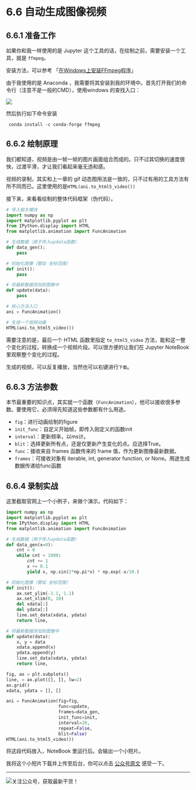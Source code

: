# 6.6 自动生成图像视频

##  6.6.1 准备工作

如果你和我一样使用的是 Jupyter 这个工具的话，在绘制之前，需要安装一个工具，就是 `ffmpeg`。

安装方法，可以参考 「[在Windows上安装FFmpeg程序](https://zh.wikihow.com/%E5%9C%A8Windows%E4%B8%8A%E5%AE%89%E8%A3%85FFmpeg%E7%A8%8B%E5%BA%8F)」

由于我使用的是 Anaconda ，我需要将其安装到我的环境中。首先打开我们的命令行（注意不是一般的CMD），使用windows 的查找入口：

![](http://image.python-online.cn/20190511165315.png)

然后执行如下命令安装
```
 conda install -c conda-forge ffmpeg
```


## 6.6.2 绘制原理

我们都知道，视频是由一帧一帧的图片画面组合而成的。只不过其切换的速度很快，过渡平滑，才让我们看起来毫无违和感。

视频的录制，其实和上一章的 gif 动态图用法是一致的，只不过有用的工具方法有所不同而已。这里使用的是`HTML(ani.to_html5_video())`

接下来，来看看绘制的整体代码框架（伪代码）。

```python
# 导入相关模块
import numpy as np
import matplotlib.pyplot as plt
from IPython.display import HTML
from matplotlib.animation import FuncAnimation

# 生成数据（用于传入updata函数）
def data_gen():
	pass

# 初始化图像（譬如 坐标范围）
def init():
	pass

# 将最新数据添加到图像中
def update(data):
	pass

# 核心方法入口
ani = FuncAnimation()

# 生成一个视频动画
HTML(ani.to_html5_video())
```

需要注意的是，最后一个 HTML 函数里指定 `to_html5_video` 方法，能和这一整个变化的过程，转换成一个视频片段。可以很方便的让我们在 Jupyter NoteBook 里观察整个变化的过程。

生成的视频，可以反复播放，当然也可以右键进行`下载`。

## 6.6.3 方法参数

本节最重要的知识点，其实就一个函数（`FuncAnimation`），他可以接收很多参数。要使用它，必须得先知道这些参数都有什么用途。

- `fig`：进行动画绘制的figure
- `init_func`：自定义开始帧，即传入刚定义的函数init
- `interval`：更新频率，以ms计。
- `blit`：选择更新所有点，还是仅更新产生变化的点。应选择True。
-  `func`：接收来自 frames 函数传来的 frame 值，作为更新图像最新数据。
-  `frames`：可接收对象有 iterable, int, generator function, or None。用途生成数据传递给func函数

## 6.6.4 录制实战

这里截取官网上一个小例子，来做个演示。代码如下：

```python
import numpy as np
import matplotlib.pyplot as plt
from IPython.display import HTML
from matplotlib.animation import FuncAnimation

# 生成数据（用于传入updata函数）
def data_gen(x=0):
    cnt = 0
    while cnt < 1000:
        cnt += 1
        x += 0.1
        yield x, np.sin(2*np.pi*x) * np.exp(-x/10.)

# 初始化图像（譬如 坐标范围）
def init():
    ax.set_ylim(-1.1, 1.1)
    ax.set_xlim(0, 10)
    del xdata[:]
    del ydata[:]
    line.set_data(xdata, ydata)
    return line,

# 将最新数据添加到图像中
def update(data):
    x, y = data
    xdata.append(x)
    ydata.append(y)
    line.set_data(xdata, ydata)
    return line,

fig, ax = plt.subplots()
line, = ax.plot([], [], lw=2)
ax.grid()
xdata, ydata = [], []

ani = FuncAnimation(fig=fig, 
                    func=update,
                    frames=data_gen,
                    init_func=init,
                    interval=20,
                    repeat=False,
                    blit=False)
HTML(ani.to_html5_video())
```

将这段代码放入，NoteBook 里运行后。会输出一个小短片。


我将这个小短片下载并上传至后台，你可以点击 [公众号原文](https://mp.weixin.qq.com/s/BU4DtJQxtxwEMhGZE8t3CQ) 感受一下。

---
![关注公众号，获取最新干货！](http://image.python-online.cn/image-20200320125724880.png)
